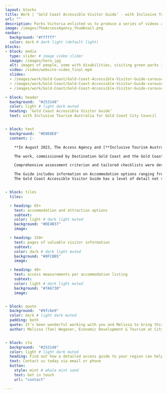 ```yaml
---
layout: blocks
title: Work | ‘Gold Coast Accessible Visitor Guide’ - with Inclusive Tourism Australia for Gold Coast City Counci
url: ""
description: Parks Victoria enlisted us to produce a series of videos about accessible parks
image: /images/TheAccessAgency_thumbnail.png
navbar:
  background: "#ffffff"
  color: dark # dark light (default light)
blocks:
- block: media
  type: slider # image video slider
  image: /images/hero.jpg
  alt: images of people, some with disabilities, visiting green parks in the sunshine. One is near a lake, another in the forest and another at the Twelve Apostles.
  video: /video/website-video_final.mp4
  slides:
  - /images/work/Gold-Coast/Gold-Coast-Accessible-Visitor-Guide-carousel-01.jpg
  - /images/work/Gold-Coast/Gold-Coast-Accessible-Visitor-Guide-carousel-02.jpg
  - /images/work/Gold-Coast/Gold-Coast-Accessible-Visitor-Guide-carousel-03.jpg

- block: header
  background:  "#253148"
  color: light # light dark muted
  heading: ‘Gold Coast Accessible Visitor Guide’
  text: with Inclusive Tourism Australia for Gold Coast City Council


- block: text
  background:  "#E8E8E8"
  content: |-

    **In August 2023, The Access Agency and [**Inclusive Tourism Australia**](http://www.inclusivetourism.com.au "Inclusive Tourism Australia") teamed up to develop and deliver the [***Gold Coast Accessible Visitor Guide***](https://www.goldcoast.qld.gov.au/Services/Supporting-our-community/People-with-disability/Accessible-Visitor-Guide "Gold Coast Accessible Visitor Guide") to promote the Gold Coast as an accessible destination.**

    The work, commissioned by Destination Gold Coast and the Gold Coast City Council is a first-of-its-kind resource for travellers with access needs as part of **The Year of Accessible Tourism**.

    Comprehensive assessment criterion and tailored checklists were developed, underpinned by Australian Standards and Universal Design principles. More than 30 site audits were conducted at accommodation providers and 7 attractions were undertaken to determine the level of accessibility offered. Photography of key elements was captured, and this visitor-focussed data was used to populate the Guide. Access Statements were developed for the attractions to incorporate into their websites.

    The Guide includes information on Accommodation options ranging from budget to luxury, Attractions, Transport options, including Airport, buses, ferry, taxis and rideshare; and Council resources including mobility maps and locations of beach wheelchairs and matting.
    The Gold Coast Accessible Visitor Guide has a level of detail not seen in visitor assets before, showcasing information on the access elements crucial to people with access needs, enabling them to plan and book their holidays with confidence.


- block: tiles
  tiles:

  - heading: 65+
    text: accommodation and attraction options
    subtext:
    color: light # dark light muted
    background: "#DE4B37"
    image:

  - heading: 150+
    text: pages of valuable visitor information
    subtext:
    color: dark # dark light muted
    background: "#8FC8B5"
    image:

  - heading: 40+
    text: access measurements per accommodation listing
    subtext:
    color: light # dark light muted
    background: "#7A6730"
    image:


- block: quote
  background:  "#9fcbe9"
  color: dark # light dark muted
  padding: both
  quote: It’s been wonderful working with you and Melissa to bring this project to life!
  author: Melissa (Tan) Wegener, Economic Development & Tourism at City of Gold Coast


- block: cta
  background:  "#253148"
  color: light # light dark muted
  heading: Find out how a detailed access guide to your region can help boost visitor numbers and lift visitor satisfaction.
  text: Contact us today via email or phone
  button:
    style: mint # whale mint sand
    text: Get in touch
    url: "contact"

---
```

